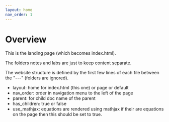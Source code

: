 ```yaml
---
layout: home
nav_order: 1
---
```


# Overview

This is the landing page (which becomes index.html).

The folders notes and labs are just to keep content separate.

The website structure is defined by the first few lines of each file between the "---" (folders are ignored).

- layout: home for index.html (this one) or page or default
- nav_order: order in navigation menu to the left of the page
- parent: for child doc name of the parent
- has_children: true or false
- use_mathjax: equations are rendered using mathjax if their are equations on the page then this should be set to true.
